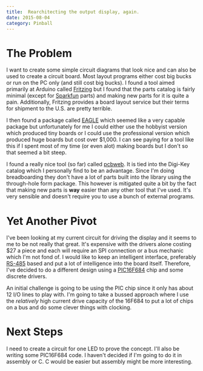 ```yaml
---
title:  Rearchitecting the output display, again.
date: 2015-08-04
category: Pinball
---
```


The Problem
===========
I want to create some simple circuit diagrams that look nice and can also be
used to create a circuit board. Most layout programs either cost big bucks or
run on the PC only (and still cost big bucks). I found a tool aimed primarily at
Arduino called [Fritzing][1] but I found that the parts catalog is fairly
minimal (except for [Sparkfun][2] parts) and making new parts for it is quite a
pain. Additionally, Fritzing provides a board layout service but their terms for
shipment to the U.S. are pretty terrible.

I then found a package called [EAGLE][3] which seemed like a very capable
package but unfortunately for me I could either use the hobbyist version which
produced tiny boards or I could use the professional version which produced huge
boards but cost over $1,000. I can see paying for a tool like this if I spent
most of my time (or even alot) making boards but I don't so that seemed a bit
steep.

I found a really nice tool (so far) called [pcbweb][4]. It is tied into the
Digi-Key catalog which I personally find to be an advantage. Since I'm doing
breadboarding they don't have a lot of parts built into the library using the
through-hole form package. This however is mitigated quite a bit by the fact
that making new parts is **way** easier than any other tool that I've used.
It's very sensible and doesn't require you to use a bunch of external programs.

Yet Another Pivot
=================
I've been looking at my current circuit for driving the display and it seems to
me to be not really that great. It's expensive with the drivers alone costing
$27 a piece and each will require an SPI connection or a bus mechanic which I'm
not fond of. I would like to keep an intelligent interface, preferably
[RS-485][5] based and put a lot of intelligence into the board itself.
Therefore, I've decided to do a different design using a [PIC16F684][6] chip and
some discrete drivers.

An initial challenge is going to be using the PIC chip since it only has about
12 I/O lines to play with. I'm going to take a bussed approach where I use the
*relatively* high current drive capacity of the 16F684 to put a lot of chips on
a bus and do some clever things with clocking.

Next Steps
==========
I need to create a circuit for one LED to prove the concept. I'll also be
writing some PIC16F684 code. I haven't decided if I'm going to do it in assembly
or C. C would be easier but assembly might be more interesting.

[1]: http://fritzing.org/home/
[2]: https://www.sparkfun.com
[3]: http://www.cadsoftusa.com
[4]: http://www.pcbweb.com
[5]: https://en.wikipedia.org/wiki/RS-485
[6]: http://www.microchip.com/wwwproducts/Devices.aspx?dDocName=en010214
